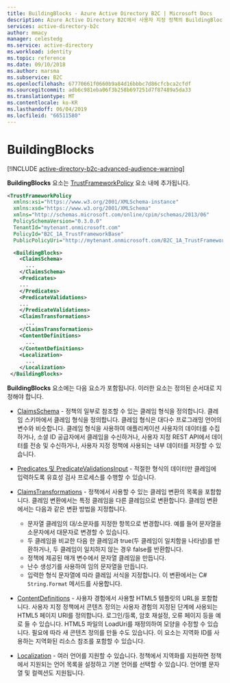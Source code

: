 ```yaml
---
title: BuildingBlocks - Azure Active Directory B2C | Microsoft Docs
description: Azure Active Directory B2C에서 사용자 지정 정책의 BuildingBlocks 요소를 지정하는 방법을 설명합니다.
services: active-directory-b2c
author: mmacy
manager: celestedg
ms.service: active-directory
ms.workload: identity
ms.topic: reference
ms.date: 09/10/2018
ms.author: marsma
ms.subservice: B2C
ms.openlocfilehash: 67770661f0660b9a84d16bbbc7d86cfcbca2cfdf
ms.sourcegitcommit: adb6c981eba06f3b258b697251d7f87489a5da33
ms.translationtype: MT
ms.contentlocale: ko-KR
ms.lasthandoff: 06/04/2019
ms.locfileid: "66511580"
---
```

# <a name="buildingblocks"></a>BuildingBlocks

[!INCLUDE [active-directory-b2c-advanced-audience-warning](../../includes/active-directory-b2c-advanced-audience-warning.md)]

**BuildingBlocks** 요소는 [TrustFrameworkPolicy](trustframeworkpolicy.md) 요소 내에 추가됩니다.

```XML
<TrustFrameworkPolicy
  xmlns:xsi="https://www.w3.org/2001/XMLSchema-instance"
  xmlns:xsd="https://www.w3.org/2001/XMLSchema"
  xmlns="http://schemas.microsoft.com/online/cpim/schemas/2013/06"
  PolicySchemaVersion="0.3.0.0"
  TenantId="mytenant.onmicrosoft.com"
  PolicyId="B2C_1A_TrustFrameworkBase"
  PublicPolicyUri="http://mytenant.onmicrosoft.com/B2C_1A_TrustFrameworkBase">

  <BuildingBlocks>
    <ClaimsSchema>
      ...
    </ClaimsSchema>
    <Predicates>
    ...
    </Predicates>
    <PredicateValidations>
    ...
    </PredicateValidations>
    <ClaimsTransformations>
      ...
    </ClaimsTransformations>
    <ContentDefinitions>
      ...
    </ContentDefinitions>
    <Localization>
      ...
    </Localization>
 </BuildingBlocks>
```

**BuildingBlocks** 요소에는 다음 요소가 포함됩니다. 이러한 요소는 정의된 순서대로 지정해야 합니다.

- [ClaimsSchema](claimsschema.md) - 정책의 일부로 참조할 수 있는 클레임 형식을 정의합니다. 클레임 스키마에서 클레임 형식을 정의합니다. 클레임 형식은 대다수 프로그래밍 언어의 변수와 비슷합니다. 클레임 형식을 사용하여 애플리케이션 사용자의 데이터를 수집하거나, 소셜 ID 공급자에서 클레임을 수신하거나, 사용자 지정 REST API에서 데이터를 전송 및 수신하거나, 사용자 지정 정책에 사용되는 내부 데이터를 저장할 수 있습니다. 

- [Predicates 및 PredicateValidationsInput](predicates.md) - 적절한 형식의 데이터만 클레임에 입력하도록 유효성 검사 프로세스를 수행할 수 있습니다.
 
- [ClaimsTransformations](claimstransformations.md) - 정책에서 사용할 수 있는 클레임 변환의 목록을 포함합니다.  클레임 변환에서는 특정 클레임을 다른 클레임으로 변환합니다. 클레임 변환에서는 다음과 같은 변환 방법을 지정합니다. 
    - 문자열 클레임의 대/소문자를 지정한 항목으로 변경합니다. 예를 들어 문자열을 소문자에서 대문자로 변경할 수 있습니다.
    - 두 클레임을 비교한 다음 한 클레임과 true(두 클레임이 일치함을 나타냄)를 반환하거나, 두 클레임이 일치하지 않는 경우 false를 반환합니다.
    - 정책에 제공된 매개 변수에서 문자열 클레임을 만듭니다.
    - 난수 생성기를 사용하여 임의 문자열을 만듭니다.
    - 입력한 형식 문자열에 따라 클레임 서식을 지정합니다. 이 변환에서는 C# `String.Format` 메서드를 사용합니다.

- [ContentDefinitions](contentdefinitions.md) - 사용자 경험에서 사용할 HTML5 템플릿의 URL을 포함합니다. 사용자 지정 정책에서 콘텐츠 정의는 사용자 경험의 지정된 단계에 사용되는 HTML5 페이지 URI를 정의합니다. 로그인/등록, 암호 재설정, 오류 페이지 등을 예로 들 수 있습니다. HTML5 파일의 LoadUri를 재정의하여 모양을 수정할 수 있습니다. 필요에 따라 새 콘텐츠 정의를 만들 수도 있습니다. 이 요소는 지역화 ID를 사용하는 지역화된 리소스 참조를 포함할 수 있습니다.

- [Localization](localization.md) - 여러 언어를 지원할 수 있습니다. 정책에서 지역화를 지원하면 정책에서 지원되는 언어 목록을 설정하고 기본 언어를 선택할 수 있습니다. 언어별 문자열 및 컬렉션도 지원됩니다.


